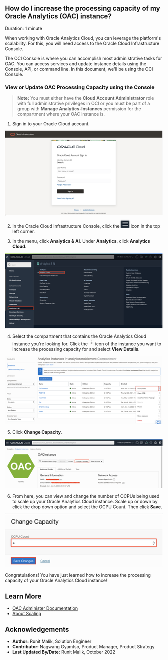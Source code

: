 ## How do I increase the processing capacity of my Oracle Analytics (OAC) instance?

Duration: 1 minute

When working with Oracle Analytics Cloud, you can leverage the platform's scalability. For this, you will need access to the Oracle Cloud Infrastructure Console.

The OCI Console is where you can accomplish most administrative tasks for OAC. You can access services and update instance details using the Console, API, or command line. In this document, we'll be using the OCI Console.


### View or Update OAC Processing Capacity using the Console
>**Note:** You must either have the **Cloud Account Administrator** role with full administrative privileges in OCI or you must be part of a group with **Manage Analytics-Instances** permission for the compartment where your OAC instance is.

1. Sign in to your Oracle Cloud account.

  ![OCI Console](images/oci-login.png)

2. In the Oracle Cloud Infrastructure Console, click the ![Hamburger Icon](images/hamburger-menu.png) icon in the top left corner.

3. In the menu, click **Analytics & AI**. Under **Analytics**, click **Analytics Cloud**.

  ![Analytics Menu](images/navigation.png)

4. Select the compartment that contains the Oracle Analytics Cloud instance you're looking for. Click the ![Task Menu](images/tasks_menu.png) icon of the instance you want to increase the processing capacity for and select **View Details**.

  ![Console Instances List](images/view-details.png)

5. Click **Change Capacity**.

  ![Change capacity](images/change-capacity.png)

6. From here, you can view and change the number of OCPUs being used to scale up your Oracle Analytics Cloud instance. Scale up or down by click the drop down option and select the OCPU Count. Then click **Save**.

  ![Change OCPUs](images/save.png)

Congratulations! You have just learned how to increase the processing capacity of your Oracle Analytics Cloud instance!


## Learn More
* [OAC Administer Documentation](https://docs.oracle.com/en/cloud/paas/analytics-cloud/acoci/administer-services.html#GUID-51F53680-13E0-45B7-AD95-B2091F8AB442)
* [About Scaling](https://docs.oracle.com/en/cloud/paas/analytics-cloud/acoci/administer-services.html#GUID-3483FDF5-A596-4B61-8E8E-A28D9450FF7E)

## Acknowledgements
* **Author:** Runit Malik, Solution Engineer
* **Contributor:** Nagwang Gyamtso, Product Manager, Product Strategy
* **Last Updated By/Date:** Runit Malik, October 2022

